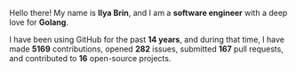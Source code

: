 Hello there! My name is **Ilya Brin**, and I am a **software engineer** with a deep love for **Golang**.

I have been using GitHub for the past **14 years**, and during that time, I have made **5169** contributions, opened **282** issues, submitted **167** pull requests, and contributed to **16** open-source projects.
